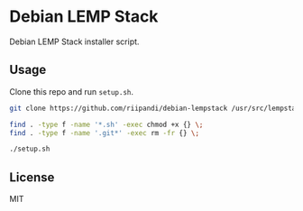 # Debian LEMP Stack

Debian LEMP Stack installer script.

## Usage

Clone this repo and run `setup.sh`.

```bash
git clone https://github.com/riipandi/debian-lempstack /usr/src/lempstack ; cd $_

find . -type f -name '*.sh' -exec chmod +x {} \;
find . -type f -name '.git*' -exec rm -fr {} \;

./setup.sh
```

## License

MIT
